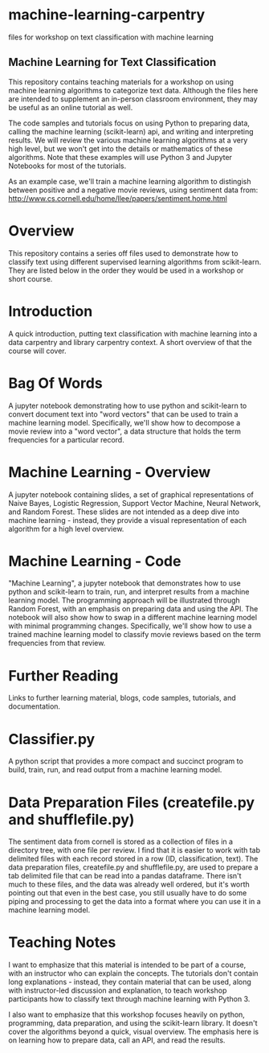 # machine-learning-carpentry
files for workshop on text classification with machine learning
 
## Machine Learning for Text Classification
This repository contains teaching materials for a workshop on using machine learning algorithms to categorize text data. Although the files here are intended to supplement an in-person classroom environment, they may be useful as an online tutorial as well.

The code samples and tutorials focus on using Python to preparing data, calling the machine learning (scikit-learn) api, and writing and interpreting results. We will review the various machine learning algorithms at a very high level, but we won't get into the details or mathematics of these algorithms. Note that these examples will use Python 3 and Jupyter Notebooks for most of the tutorials.

As an example case, we'll train a machine learning algorithm to distingish between positive and a negative movie reviews, using sentiment data from:
http://www.cs.cornell.edu/home/llee/papers/sentiment.home.html

# Overview
This repository contains a series off files used to demonstrate how to classify text using different supervised learning algorithms from scikit-learn. They are listed below in the order they would be used in a workshop or short course.

# Introduction
A quick introduction, putting text classification with machine learning into a data carpentry and library carpentry context. A short overview of that the course will cover.

# Bag Of Words
A jupyter notebook demonstrating how to use python and scikit-learn to convert document text into "word vectors" that can be used to train a machine learning model. Specifically, we'll show how to decompose a movie review into a "word vector", a data structure that holds the term frequencies for a particular record.

# Machine Learning - Overview
A jupyter notebook containing slides, a set of graphical representations of Naive Bayes, Logistic Regression, Support Vector Machine, Neural Network, and Random Forest. These slides are not intended as a deep dive into machine learning - instead, they provide a visual representation of each algorithm for a high level overview.

# Machine Learning - Code
"Machine Learning", a jupyter notebook that demonstrates how to use python and scikit-learn to train, run, and interpret results from a machine learning model. The programming approach will be illustrated through Random Forest, with an emphasis on preparing data and using the API. The notebook will also show how to swap in a different machine learning model with minimal programming changes. Specifically, we'll show how to use a trained machine learning model to classify movie reviews based on the term frequencies from that review.

# Further Reading
Links to further learning material, blogs, code samples, tutorials, and documentation.

# Classifier.py
A python script that provides a more compact and succinct program to build, train, run, and read output from a machine learning model.

# Data Preparation Files (createfile.py and shufflefile.py)
The sentiment data from cornell is stored as a collection of files in a directory tree, with one file per review. I find that it is easier to work with tab delimited files with each record stored in a row (ID, classification, text). The data preparation files, createfile.py and shufflefile.py, are used to prepare a tab delimited file that can be read into a pandas dataframe. There isn't much to these files, and the data was already well ordered, but it's worth pointing out that even in the best case, you still usually have to do some piping and processing to get the data into a format where you can use it in a machine learning model.

# Teaching Notes
I want to emphasize that this material is intended to be part of a course, with an instructor who can explain the concepts. The tutorials don't contain long explanations - instead, they contain material that can be used, along with instructor-led discussion and explanation, to teach workshop participants how to classify text through machine learning with Python 3.

I also want to emphasize that this workshop focuses heavily on python, programming, data preparation, and using the scikit-learn library. It doesn't cover the algorithms beyond a quick, visual overview. The emphasis here is on learning how to prepare data, call an API, and read the results.
